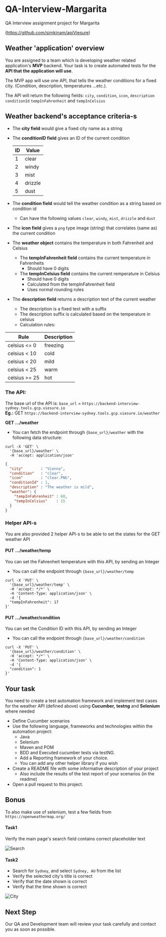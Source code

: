 # QA-Interview-Margarita
QA Interview assignment project for Margarita

(https://github.com/simkinam/apiViesure)

## Weather 'application' overview

You are assigned to a team which is developing weather related application's **MVP** backend.
Your task is to create automated tests for the **API that the application will use**.

The MVP app will use one API, that tells the weather conditions for a fixed city. (Condition, description, temperatures ...etc.).

The API will return the following fields: `city`, `condition`, `icon`, `description` `conditionId` `tempInFahrenheit` and `tempInCelsius`


## Weather backend's acceptance criteria-s

* The **city field** would give a fixed city name as a string
* The **conditionID field** gives an ID of the current condition

  | ID   | Value   |
  | ---- | ------  |
  | 1    | clear   |
  | 2    | windy   |
  | 3    | mist    |
  | 4    | drizzle |
  | 5    | dust    |

* The **condition field** would tell the weather condition as a string based on condition id
    * Can have the following values `clear`, `windy`, `mist`, `drizzle` and `dust`
* The **icon field** gives a `png` type image (string) that correlates (same as) the current condition
* The **weather object** contains the temperature in both Fahrenheit and Celsius
    * The **tempInFahrenheit field** contains the current temperature in Fahrenheits
        * Should have 0 digits
    * The **tempInCelsius field** contains the current remperature in Celsius
        * Should have 0 digits
        * Calculated from the tempInFahrenheit field
        * Uses normal rounding rules
* The **description field** returns a description text of the current weather
    * The description is a fixed text with a suffix
    * The description suffix is calculated based on the temperature in celsius
    * Calculation rules:

| Rule            | Description   |
| -------------   | ------------- |
| celsius <= 0    | freezing      |
| celsius < 10    | cold          |
| celsius < 20    | mild          |
| celsius < 25    | warm          |
| celsius >= 25   | hot           |


### The API:

The base url of the API is: `base_url` = `https://backend-interview-sydney.tools.gcp.viesure.io`
<br >**Eg.:** GET `https://backend-interview-sydney.tools.gcp.viesure.io/weather`

**GET .../weather**
* You can fetch the endpoint through  `{base_url}/weather` with the following data structure:
```curl
curl -X 'GET' \
  '{base_url}/weather' \
  -H 'accept: application/json'
```
```json
{
  "city"        : "Vienna",
  "condition"   : "clear",
  "icon"        : "clear.PNG",
  "conditionId" : 1,
  "description" : "The weather is mild",
  "weather": {
    "tempInFahrenheit" : 60,
    "tempInCelsius"    : 15
  }
}
```

### Helper API-s

You are also provided 2 helper API-s to be able to set the states for the GET weather API

#### PUT .../weather/temp

You can set the Fahrenheit temperature with this API, by sending an Integer
* You can call the endpoint through  `{base_url}/weather/temp`
```cURL
curl -X 'PUT' \
  '{base_url}/weather/temp' \
  -H 'accept: */*' \
  -H 'Content-Type: application/json' \
  -d '{
  "tempInFahrenheit": 17
}'
```
#### PUT .../weather/condition

You can set the Condition ID with this API, by sending an Integer
* You can call the endpoint through  `{base_url}/weather/condition`
```cURL
curl -X 'PUT' \
  '{base_url}/weather/condition' \
  -H 'accept: */*' \
  -H 'Content-Type: application/json' \
  -d '{
  "condition": 1
}'
```


## Your task
You need to create a test automation framework and implement test cases for the weather API (defined above)
using **Cucumber,** **testng** and **Selenium** where needed
* Define Cucumber scenarios
* Use the following language, frameworks and technologies within the automation project:
    * Java
    * Selenium
    * Maven and POM
    * BDD and Executed cucumber tests via testNG.
    * Add a Reporting framework of your choice.
    * You can add any other helper library if you wish
* Create a README file with some informative description of your project
    * Also include the results of the test report of your scenarios (in the readme)
* Open a pull request to this project.

## Bonus

To also make use of selenium, test a few fields from `https://openweathermap.org/`

#### Task1
Verify the main page's search field contains correct placeholder text

![Search](./resources/openweather_search_placeholder_autumn.png)

#### Task2
* Search for `Sydney`, and select `Sydney, AU` from the list
* Verify the selected city's title is correct
* Verify that the date shown is correct
* Verify that the time shown is correct


![City](./resources/openweather_search_city.png)


## Next Step
Our QA and Development team will review your task carefully and contact you as soon as possible.
